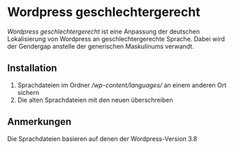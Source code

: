 # Wordpress geschlechtergerecht

*Wordpress geschlechtergerecht* ist eine Anpassung der deutschen Lokalisierung von Wordpress an geschlechtergerechte Sprache. Dabei wird der Gendergap anstelle der generischen Maskulinums verwandt.

## Installation

1. Sprachdateien im Ordner */wp-content/languages/* an einem anderen Ort sichern
2. Die alten Sprachdateien mit den neuen überschreiben

## Anmerkungen
Die Sprachdateien basieren auf denen der Wordpress-Version 3.8